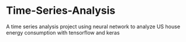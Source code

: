 # Time-Series-Analysis
A time series analysis project using neural network to analyze US house energy consumption with tensorflow and keras
